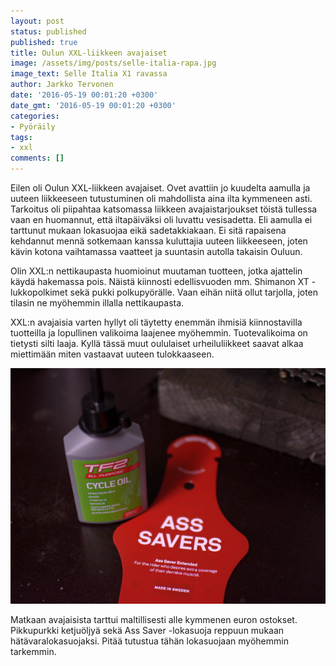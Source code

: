 ```yaml
---
layout: post
status: published
published: true
title: Oulun XXL-liikkeen avajaiset
image: /assets/img/posts/selle-italia-rapa.jpg
image_text: Selle Italia X1 ravassa
author: Jarkko Tervonen
date: '2016-05-19 00:01:20 +0300'
date_gmt: '2016-05-19 00:01:20 +0300'
categories:
- Pyöräily
tags:
- xxl
comments: []
---
```

Eilen oli Oulun XXL-liikkeen avajaiset. Ovet avattiin jo kuudelta aamulla ja uuteen liikkeeseen tutustuminen oli mahdollista aina ilta kymmeneen asti. Tarkoitus oli piipahtaa katsomassa liikkeen avajaistarjoukset töistä tullessa vaan en huomannut, että iltapäiväksi oli luvattu vesisadetta. Eli aamulla ei tarttunut mukaan lokasuojaa eikä sadetakkiakaan. Ei sitä rapaisena kehdannut mennä sotkemaan kanssa kuluttajia uuteen liikkeeseen, joten kävin kotona vaihtamassa vaatteet ja suuntasin autolla takaisin Ouluun.

Olin XXL:n nettikaupasta huomioinut muutaman tuotteen, jotka ajattelin käydä hakemassa pois. Näistä kiinnosti edellisvuoden mm. Shimanon XT -lukkopolkimet sekä pukki polkupyörälle. Vaan eihän niitä ollut tarjolla, joten tilasin ne myöhemmin illalla nettikaupasta.

XXL:n avajaisia varten hyllyt oli täytetty enemmän ihmisiä kiinnostavilla tuotteilla ja lopullinen valikoima laajenee myöhemmin. Tuotevalikoima on tietysti silti laaja. Kyllä tässä muut oululaiset urheiluliikkeet saavat alkaa miettimään miten vastaavat uuteen tulokkaaseen.

<amp-img src="/assets/img/posts/tf2-cycle-oil.jpg" alt="TF2 Cycle Oil ja Ass Saver" width="4" height="3" layout="responsive">
  <noscript><img src="/assets/img/posts/tf2-cycle-oil.jpg" alt="TF2 Cycle Oil ja Ass Saver" /></noscript>
</amp-img>

Matkaan avajaisista tarttui maltillisesti alle kymmenen euron ostokset. Pikkupurkki ketjuöljyä sekä Ass Saver -lokasuoja reppuun mukaan hätävaralokasuojaksi. Pitää tutustua tähän lokasuojaan myöhemmin tarkemmin.
